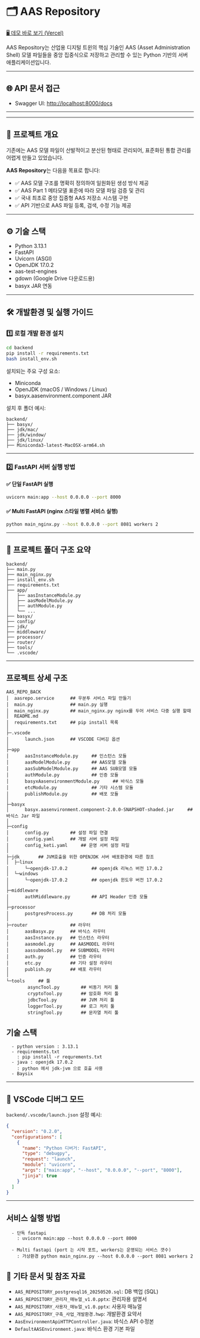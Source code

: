 # 🗂️ AAS Repository

[🖥️ 데모 바로 보기 (Vercel)](https://your-vercel-url.vercel.app)

AAS Repository는 산업용 디지털 트윈의 핵심 기술인 AAS (Asset Administration Shell) 모델 파일들을 중앙 집중식으로 저장하고 관리할 수 있는 Python 기반의 서버 애플리케이션입니다.

---

## 🌐 API 문서 접근

- Swagger UI: [http://localhost:8000/docs](http://localhost:8000/docs)

---

---

## 🎯 프로젝트 개요

기존에는 AAS 모델 파일이 산발적이고 분산된 형태로 관리되어, 표준화된 통합 관리를 어렵게 만들고 있었습니다.

**AAS Repository**는 다음을 목표로 합니다:

- ✅ AAS 모델 구조를 명확히 정의하여 일원화된 생성 방식 제공
- ✅ AAS Part 1 메타모델 표준에 따라 모델 파일 검증 및 관리
- ✅ 국내 최초로 중앙 집중형 AAS 저장소 시스템 구현
- ✅ API 기반으로 AAS 파일 등록, 검색, 수정 기능 제공

---

## ⚙️ 기술 스택

- Python 3.13.1
- FastAPI
- Uvicorn (ASGI)
- OpenJDK 17.0.2
- aas-test-engines
- gdown (Google Drive 다운로드용)
- basyx JAR 연동

---

## 🛠️ 개발환경 및 실행 가이드

### 1️⃣ 로컬 개발 환경 설치

```bash
cd backend
pip install -r requirements.txt
bash install_env.sh
```

설치되는 주요 구성 요소:

- Miniconda
- OpenJDK (macOS / Windows / Linux)
- basyx.aasenvironment.component JAR

설치 후 폴더 예시:

```
backend/
├── basyx/
├── jdk/mac/
├── jdk/window/
├── jdk/linux/
├── Miniconda3-latest-MacOSX-arm64.sh
```

---

### 2️⃣ FastAPI 서버 실행 방법

#### ✅ 단일 FastAPI 실행

```bash
uvicorn main:app --host 0.0.0.0 --port 8000
```

#### ✅ Multi FastAPI (nginx 스타일 병렬 서비스 실행)

```bash
python main_nginx.py --host 0.0.0.0 --port 8081 workers 2
```

---

## 📁 프로젝트 폴더 구조 요약

```
backend/
├── main.py
├── main_nginx.py
├── install_env.sh
├── requirements.txt
├── app/
│   ├── aasInstanceModule.py
│   ├── aasModelModule.py
│   ├── authModule.py
│   └── ...
├── basyx/
├── config/
├── jdk/
├── middleware/
├── processor/
├── router/
├── tools/
└── .vscode/
```

---

## 프로젝트 상세 구조

```
AAS_REPO_BACK
│  aasrepo.service      ## 우분투 서비스 파일 만들기
│  main.py              ## main.py 실행
│  main_nginx.py        ## main_nginx.py nginx를 두어 서비스 다중 실행 할때
│  README.md
│  requirements.txt     ## pip install 목록
│
├─.vscode
│      launch.json      ## VSCODE 디버깅 옵션
│
├─app
│      aasInstanceModule.py     ## 인스턴스 모듈
│      aasModelModule.py        ## AAS모델 모듈
│      aasSubModelModule.py     ## AAS SUB모델 모듈
│      authModule.py			## 인증 모듈
│      basyxAasenvironmentModule.py		## 바식스 모듈
│      etcModule.py             ## 기타 시스템 모듈
│      publishModule.py         ## 배포 모듈
│
├─basyx
│      basyx.aasenvironment.component-2.0.0-SNAPSHOT-shaded.jar		## 바식스 Jar 파일
│
├─config
│      config.py        ## 설정 파일 연결
│      config.yaml      ## 개발 서버 설정 파일
│      config_keti.yaml     ## 운영 서버 설정 파일
│
├─jdk       ## JVM호출을 위한 OPENJDK 서버 배포환경에 따른 참조
│  ├─linux
│      └─openjdk-17.0.2			## openjdk 리눅스 버전 17.0.2
│  └─windows
│      └─openjdk-17.0.2			## openjdk 윈도우 버전 17.0.2
│
├─middleware
│      authMiddleware.py        ## API Header 인증 모듈
│
├─processor
│      postgresProcess.py       ## DB 처리 모듈
│
├─router                ## 라우터
│      aasBasyx.py      ## 바식스 라우터
│      aasInstance.py   ## 인스턴스 라우터
│      aasmodel.py      ## AASMODEL 라우터
│      aassubmodel.py   ## SUBMODEL 라우터
│      auth.py          ## 인증 라우터
│      etc.py           ## 기타 설정 라우터
│      publish.py       ## 배포 라우터
│
└─tools     ## 툴
        asyncTool.py        ## 비동기 처리 툴
        cryptoTool.py       ## 암호화 처리 툴
        jdbcTool.py         ## JVM 처리 툴
        loggerTool.py       ## 로그 처리 툴
        stringTool.py       ## 문자열 처리 툴
```

## 기술 스택

```
  - python version : 3.13.1
  - requirements.txt
    : pip install -r requrements.txt
  - java : openjdk 17.0.2
    : python 에서 jdk-jvm 으로 호출 사용
  - Baysix
```

---

## 🐛 VSCode 디버그 모드

`backend/.vscode/launch.json` 설정 예시:

```json
{
  "version": "0.2.0",
  "configurations": [
    {
      "name": "Python 디버거: FastAPI",
      "type": "debugpy",
      "request": "launch",
      "module": "uvicorn",
      "args": ["main:app", "--host", "0.0.0.0", "--port", "8000"],
      "jinja": true
    }
  ]
}
```

---

## 서비스 실행 방법

```
  - 단독 fastapi
    : uvicorn main:app --host 0.0.0.0 --port 8000

  - Multi fastapi (port 는 시작 포트, workers는 운영되는 서비스 갯수)
    : 가상환경 python main_nginx.py --host 0.0.0.0 --port 8081 workers 2
```

## 🧩 기타 문서 및 참조 자료

- `AAS_REPOSITORY_postgresql16_20250520.sql`: DB 백업 (SQL)
- `AAS_REPOSITORY_관리자_매뉴얼_v1.0.pptx`: 관리자용 설명서
- `AAS_REPOSITORY_사용자_매뉴얼_v1.0.pptx`: 사용자 매뉴얼
- `AAS_REPOSITORY_구축_사업_개발환경.hwp`: 개발환경 요약서
- `AasEnvironmentApiHTTPController.java`: 바식스 API 수정본
- `DefaultAASEnvironment.java`: 바식스 환경 기본 파일

```
